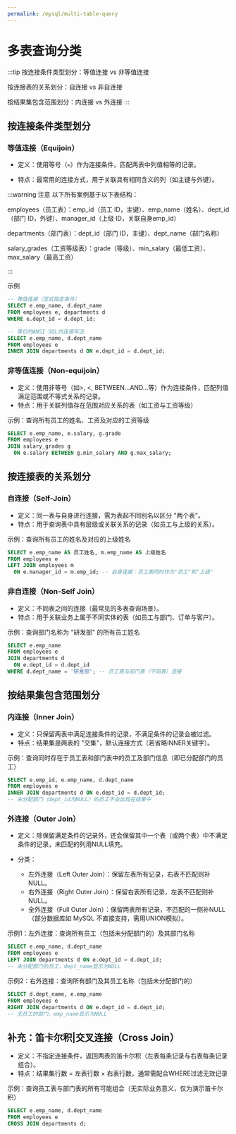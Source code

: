 ```yaml
---
permalink: /mysql/multi-table-query
---
```


# 多表查询分类

:::tip
按连接条件类型划分：等值连接 vs 非等值连接

按连接表的关系划分：自连接 vs 非自连接

按结果集包含范围划分：内连接 vs 外连接
:::

## 按连接条件类型划分

### 等值连接（Equijoin）

- 定义：使用等号（`=`）作为连接条件，匹配两表中列值相等的记录。

- 特点：最常用的连接方式，用于关联具有相同含义的列（如主键与外键）。

:::warning 注意
以下所有案例基于以下表结构：

employees（员工表）：emp_id（员工 ID，主键）、emp_name（姓名）、dept_id（部门 ID，外键）、manager_id（上级 ID，关联自身emp_id）

departments（部门表）：dept_id（部门 ID，主键）、dept_name（部门名称）

salary_grades（工资等级表）：grade（等级）、min_salary（最低工资）、max_salary（最高工资）

:::

示例

```sql
-- 等值连接（显式指定条件）
SELECT e.emp_name, d.dept_name
FROM employees e, departments d
WHERE e.dept_id = d.dept_id;

-- 等价的ANSI SQL内连接写法
SELECT e.emp_name, d.dept_name
FROM employees e
INNER JOIN departments d ON e.dept_id = d.dept_id;
```

### 非等值连接（Non-equijoin）

- 定义：使用非等号（如>, <, BETWEEN...AND...等）作为连接条件，匹配列值满足范围或不等式关系的记录。
- 特点：用于关联列值存在范围对应关系的表（如工资与工资等级）

示例：查询所有员工的姓名、工资及对应的工资等级

```sql
SELECT e.emp_name, e.salary, g.grade
FROM employees e
JOIN salary_grades g 
  ON e.salary BETWEEN g.min_salary AND g.max_salary;
```

## 按连接表的关系划分

### 自连接（Self-Join）

- 定义：同一表与自身进行连接，需为表起不同别名以区分 "两个表"。
- 特点：用于查询表中具有层级或关联关系的记录（如员工与上级的关系）。

示例：查询所有员工的姓名及对应的上级姓名

```sql
SELECT e.emp_name AS 员工姓名, m.emp_name AS 上级姓名
FROM employees e
LEFT JOIN employees m 
  ON e.manager_id = m.emp_id; -- 自身连接：员工表同时作为"员工"和"上级"
```

### 非自连接（Non-Self Join）

- 定义：不同表之间的连接（最常见的多表查询场景）。
- 特点：用于关联业务上属于不同实体的表（如员工与部门、订单与客户）。

示例：查询部门名称为 "研发部" 的所有员工姓名

```sql
SELECT e.emp_name
FROM employees e
JOIN departments d 
  ON e.dept_id = d.dept_id
WHERE d.dept_name = '研发部'; -- 员工表与部门表（不同表）连接
```

## 按结果集包含范围划分

### 内连接（Inner Join）

- 定义：只保留两表中满足连接条件的记录，不满足条件的记录会被过滤。
- 特点：结果集是两表的 "交集"，默认连接方式（若省略INNER关键字）。

示例：查询同时存在于员工表和部门表中的员工及部门信息（即已分配部门的员工）

```sql
SELECT e.emp_id, e.emp_name, d.dept_name
FROM employees e
INNER JOIN departments d ON e.dept_id = d.dept_id; 
-- 未分配部门（dept_id为NULL）的员工不会出现在结果中
```

### 外连接（Outer Join）

- 定义：除保留满足条件的记录外，还会保留其中一个表（或两个表）中不满足条件的记录，未匹配的列用NULL填充。

- 分类：
  - 左外连接（Left Outer Join）：保留左表所有记录，右表不匹配则补NULL。
  - 右外连接（Right Outer Join）：保留右表所有记录，左表不匹配则补NULL。
  - 全外连接（Full Outer Join）：保留两表所有记录，不匹配的一侧补NULL（部分数据库如 MySQL 不直接支持，需用UNION模拟）。

示例1：左外连接：查询所有员工（包括未分配部门的）及其部门名称

```sql
SELECT e.emp_name, d.dept_name
FROM employees e
LEFT JOIN departments d ON e.dept_id = d.dept_id;
-- 未分配部门的员工，dept_name显示为NULL
```

示例2：右外连接：查询所有部门及其员工名称（包括未分配部门的）

```sql
SELECT d.dept_name, e.emp_name
FROM employees e
RIGHT JOIN departments d ON e.dept_id = d.dept_id;
-- 无员工的部门，emp_name显示为NULL
```

## 补充：笛卡尔积|交叉连接（Cross Join）

- 定义：不指定连接条件，返回两表的笛卡尔积（左表每条记录与右表每条记录组合）。
- 特点：结果集行数 = 左表行数 × 右表行数，通常需配合WHERE过滤无效记录

示例：查询员工表与部门表的所有可能组合（无实际业务意义，仅为演示笛卡尔积）

```sql
SELECT e.emp_name, d.dept_name
FROM employees e
CROSS JOIN departments d;
```
